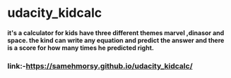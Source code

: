 # udacity_kidcalc
#### it's a calculator for kids have three different themes marvel ,dinasor and space. the kind can write any equation and predict the answer and there is a score for how many times he predicted right.

### link:-https://samehmorsy.github.io/udacity_kidcalc/
